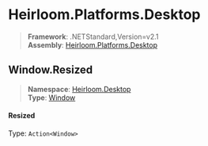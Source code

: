 # Heirloom.Platforms.Desktop

> **Framework**: .NETStandard,Version=v2.1  
> **Assembly**: [Heirloom.Platforms.Desktop][0]  

## Window.Resized

> **Namespace**: [Heirloom.Desktop][0]  
> **Type**: [Window][1]  

#### Resized

Type: `Action<Window>`

[0]: ../Heirloom.Platforms.Desktop.md
[1]: Heirloom.Desktop.Window.md
